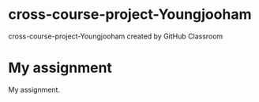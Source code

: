 # cross-course-project-Youngjooham
cross-course-project-Youngjooham created by GitHub Classroom
# My assignment 
My assignment.
